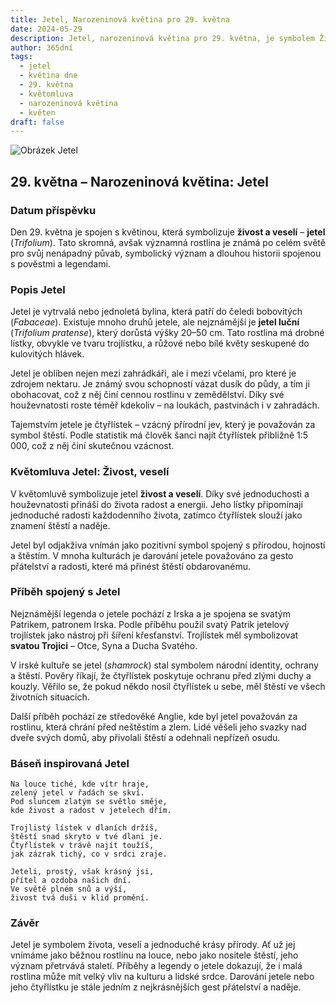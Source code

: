```yaml
---
title: Jetel, Narozeninová květina pro 29. května
date: 2024-05-29
description: Jetel, narozeninová květina pro 29. května, je symbolem Živost, veselí. Objevte její jedinečný význam, fascinující příběhy a poezii, která oslavuje její krásu.
author: 365dní
tags:
  - jetel
  - květina dne
  - 29. května
  - květomluva
  - narozeninová květina
  - květen
draft: false
---
```


![Obrázek Jetel](https://cdn.pixabay.com/photo/2018/09/03/09/02/clover-3650704_640.jpg#center)


## 29. května – Narozeninová květina: Jetel

### Datum příspěvku

Den 29. května je spojen s květinou, která symbolizuje **živost a veselí** – **jetel** (_Trifolium_). Tato skromná, avšak významná rostlina je známá po celém světě pro svůj nenápadný půvab, symbolický význam a dlouhou historii spojenou s pověstmi a legendami.

### Popis Jetel

Jetel je vytrvalá nebo jednoletá bylina, která patří do čeledi bobovitých (_Fabaceae_). Existuje mnoho druhů jetele, ale nejznámější je **jetel luční** (_Trifolium pratense_), který dorůstá výšky 20–50 cm. Tato rostlina má drobné lístky, obvykle ve tvaru trojlístku, a růžové nebo bílé květy seskupené do kulovitých hlávek.

Jetel je oblíben nejen mezi zahrádkáři, ale i mezi včelami, pro které je zdrojem nektaru. Je známý svou schopností vázat dusík do půdy, a tím ji obohacovat, což z něj činí cennou rostlinu v zemědělství. Díky své houževnatosti roste téměř kdekoliv – na loukách, pastvinách i v zahradách.

Tajemstvím jetele je čtyřlístek – vzácný přírodní jev, který je považován za symbol štěstí. Podle statistik má člověk šanci najít čtyřlístek přibližně 1:5 000, což z něj činí skutečnou vzácnost.

### Květomluva Jetel: Živost, veselí

V květomluvě symbolizuje jetel **živost a veselí**. Díky své jednoduchosti a houževnatosti přináší do života radost a energii. Jeho lístky připomínají jednoduché radosti každodenního života, zatímco čtyřlístek slouží jako znamení štěstí a naděje.

Jetel byl odjakživa vnímán jako pozitivní symbol spojený s přírodou, hojností a štěstím. V mnoha kulturách je darování jetele považováno za gesto přátelství a radosti, které má přinést štěstí obdarovanému.

### Příběh spojený s Jetel

Nejznámější legenda o jetele pochází z Irska a je spojena se svatým Patrikem, patronem Irska. Podle příběhu použil svatý Patrik jetelový trojlístek jako nástroj při šíření křesťanství. Trojlístek měl symbolizovat **svatou Trojici** – Otce, Syna a Ducha Svatého.

V irské kultuře se jetel (_shamrock_) stal symbolem národní identity, ochrany a štěstí. Pověry říkají, že čtyřlístek poskytuje ochranu před zlými duchy a kouzly. Věřilo se, že pokud někdo nosil čtyřlístek u sebe, měl štěstí ve všech životních situacích.

Další příběh pochází ze středověké Anglie, kde byl jetel považován za rostlinu, která chrání před neštěstím a zlem. Lidé věšeli jeho svazky nad dveře svých domů, aby přivolali štěstí a odehnali nepřízeň osudu.

### Báseň inspirovaná Jetel

```
Na louce tiché, kde vítr hraje,  
zelený jetel v řadách se skví.  
Pod sluncem zlatým se světlo směje,  
kde živost a radost v jetelech dřím.  

Trojlistý lístek v dlaních držíš,  
štěstí snad skryto v tvé dlani je.  
Čtyřlístek v trávě najít toužíš,  
jak zázrak tichý, co v srdci zraje.  

Jeteli, prostý, však krásný jsi,  
přítel a ozdoba našich dní.  
Ve světě plném snů a výší,  
živost tvá duši v klid promění.  
```

### Závěr

Jetel je symbolem života, veselí a jednoduché krásy přírody. Ať už jej vnímáme jako běžnou rostlinu na louce, nebo jako nositele štěstí, jeho význam přetrvává staletí. Příběhy a legendy o jetele dokazují, že i malá rostlina může mít velký vliv na kulturu a lidské srdce. Darování jetele nebo jeho čtyřlístku je stále jedním z nejkrásnějších gest přátelství a naděje.